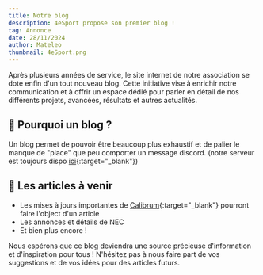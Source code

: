 ```yaml
---
title: Notre blog
description: 4eSport propose son premier blog !
tag: Annonce
date: 28/11/2024
author: Mateleo
thumbnail: 4eSport.png
---
```


Après plusieurs années de service, le site internet de notre association se dote enfin d'un tout nouveau blog. Cette initiative vise à enrichir notre communication et à offrir un espace dédié pour parler en détail de nos différents projets, avancées, résultats et autres actualités.

## 💭 Pourquoi un blog ?

Un blog permet de pouvoir être beaucoup plus exhaustif et de palier le manque de "place" que peu comporter un message discord. (notre serveur est toujours dispo [ici](https://discord.gg/4esport){:target="_blank"})

## 📔 Les articles à venir

- Les mises à jours importantes de [Calibrum](https://calibrum.4esport.fr){:target="_blank"} pourront faire l'object d'un article
- Les annonces et détails de NEC
- Et bien plus encore !

Nous espérons que ce blog deviendra une source précieuse d'information et d'inspiration pour tous ! N'hésitez pas à nous faire part de vos suggestions et de vos idées pour des articles futurs.
